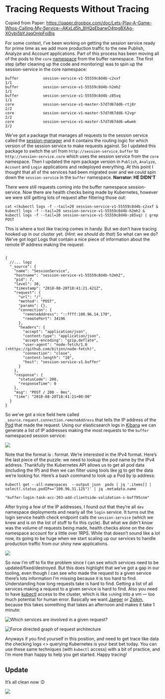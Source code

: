 # Tracing Requests Without Tracing

Copied from Paper: https://paper.dropbox.com/doc/Lets-Play-A-Game-Whos-Calling-My-Service--AKxLd5h_8HQqEbarwO4tpgBXAg-XOybi5bYJqqOnlpFoiBjs

For some context, I’ve been working on getting the session service ready for prime time as we add more production traffic to the new Publish, Analyze and Account applications. Part of this process has been moving all of the pods to the `core` [namespace](https://kubernetes.io/docs/concepts/overview/working-with-objects/namespaces/) from the buffer namespace. The first step (after cleaning up the code and monitoring) was to spin up the session-service in the core namespace:

```console
buffer           session-service-v1-55559c8d4b-c2xxf                               1/1
buffer           session-service-v1-55559c8d4b-h2mh2                               1/1
buffer           session-service-v1-55559c8d4b-z85vq                               1/1
core             session-service-v1-master-57d7d67dd6-rtj8r                        2/2
core             session-service-v1-master-57d7d67dd6-t2vgr                        2/2
core             session-service-v1-master-57d7d67dd6-w6wmk                        2/2
```

We’ve got a package that manages all requests to the session service called the [session-manager](https://github.com/bufferapp/session-manager) and it contains the routing logic for which version of the session service to make requests against. So I updated this package to switch the url from `http://session-service.buffer` to `http://session-service.core` which uses the session service from the `core` namespace. Then I updated the npm package version in `Publish`, `Analyze`, `Account` and `Login` applications and redeployed everything. At this point I thought that all of the services had been migrated over and we could spin down the `session-service` in the `buffer` namespace. **Narrator: HE DIDN'T**

There were still requests coming into the buffer namespace session-service. Now there are health checks being made by Kubernetes, however we were still getting lots of request after filtering those out:

```console
cat <(kubectl logs -f --tail=20 session-service-v1-55559c8d4b-c2xxf & kubectl logs -f --tail=20 session-service-v1-55559c8d4b-h2mh2 & kubectl logs -f --tail=20 session-service-v1-55559c8d4b-z85vq) | grep POST
```

This is where a tool like tracing comes in handy. But we don’t have tracing hooked up in our cluster yet. (_Hint: we should do that_) So what can we do? We’ve got logs! Logs that contain a nice piece of information about the remote IP address making the request:

```console

{
  //... logz
  "_source": {
    "name": "SessionService",
    "hostname": "session-service-v1-55559c8d4b-h2mh2",
    "pid": 7,
    "level": 30,
    "timestamp": "2018-08-20T18:41:21.421Z",
    "request": {
      "url": "/",
      "method": "POST",
      "params": {},
      "connection": {
        "remoteAddress": "::ffff:100.96.14.170",
        "remotePort": 34196
      },
      "headers": {
        "accept": "application/json",
        "content-type": "application/json",
        "accept-encoding": "gzip,deflate",
        "user-agent": "node-fetch/1.0 (+https://github.com/bitinn/node-fetch)",
        "connection": "close",
        "content-length": "18",
        "host": "session-service-v1.buffer"
      }
    },
    "response": {
      "statusCode": 200,
      "responseTime": 0
    },
    "msg": "POST / 200 - 0ms",
    "time": "2018-08-20T18:41:21+00:00"
  }
}
```

So we’ve got a nice field here called `_source.request.connection.remoteAddress` that tells the IP address of the [Pod](https://kubernetes.io/docs/concepts/workloads/pods/pod/) that made the request. Using our elasticsearch logs in [Kibana](http://logs.internal.bufferapp.com/) we can generate a list of IP addresses making the most requests to the `buffer` namespaced session service:

![](https://d2mxuefqeaa7sj.cloudfront.net/s_AE7650D8D8D5CB8907D5C8C78814C4F0281FA1D84950D146797B1F20BB67A27C_1534794209105_image.png)

Note that the format is <IPv6>:<IPv4> format. We’re interested in the IPv4 format. Here’s the last piece of the puzzle: we need to lookup the pod name by the IPv4 address. Thankfully the Kubernetes API allows us to get all pod data (including the IP) and then we can filter using tools like [jq](https://stedolan.github.io/jq/) to get the data we’re looking for. Here’s a bash command to look up a Pod by ip address:

```console
kubectl get --all-namespaces  --output json  pods | jq '.items[] | select(.status.podIP=="100.96.31.125")' | jq .metadata.name

"buffer-login-task-acc-203-add-clientside-validation-s-buff95cnm"
```

After trying a few of the IP addresses, I found out that they’re all `dev` namespace deployments and nearly all the `login` service. It turns out the login service health check endpoint calls the `session-service` (which we knew and is on the list of stuff to fix this cycle). But what we didn’t know was the volume of requests being made, health checks alone on the dev namespace account for a little over 1RPS. While that doesn’t sound like a lot now, its going to be huge when we start scaling up our services to handle production traffic from our shiny new applications.

![](https://i.imgflip.com/2g8csg.jpg)

So now I’m off to fix the problem since I can see which services need to be updated/fixed/destroyed. But this does highlight that we’ve got a gap in our tooling, even though I can see who made the request to a given service there’s lots information I’m missing because it is too hard to find. Understanding how long requests take is hard to find. Getting a list of all services making a request to a given service is hard to find. Also you need to have [kubectl](https://kubernetes.io/docs/reference/kubectl/kubectl/) access to the cluster, which is like `ssh`ing into a vm — too much potential for human error. Basically we want [Jaeger](https://www.jaegertracing.io/) or [Zipkin](https://zipkin.io/), because this takes something that takes an afternoon and makes it take 1 minute:

![Which services are involved in a given request?](http://eng.uber.com/wp-content/uploads/2017/02/8-Screen-Shot-Trace-View.png)

![Force directed graph of request architecture](https://raw.githubusercontent.com/lbroudoux/techlab-hospital/master/assets/tracing-dependencies.png)

Anyways if you find yourself in this position, and need to get trace like data the checking logs <> querying Kubernetes is your best bet today. You can use these same techniques (with `kubectl` access) with a bit of practice, and I’m more than happy to help you get started. Happy tracing!

## Update

It’s all clean now :D

![](https://d2mxuefqeaa7sj.cloudfront.net/s_AE7650D8D8D5CB8907D5C8C78814C4F0281FA1D84950D146797B1F20BB67A27C_1534802552764_image.png)
